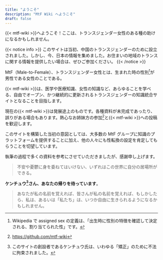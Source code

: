 ```yaml
---
title: "ようこそ"
description: "MtF Wiki へようこそ"
draft: false
---
```


{{< mtf-wiki >}}へようこそ！ここは、トランスジェンダー女性のある種の助けになるかもしれません。

{{< notice info >}}
このサイトは当初、中国のトランスジェンダーのために設立されました。しかし、今、日本の情報を集めました。お住まいの地域のトランスに関する情報を提供したい場合は、ぜひご参加ください。
{{< /notice >}}

MtF（Male-to-Female）、トランスジェンダー女性とは、生まれた時の性別[^1]が男性である女性のことである。

{{< mtf-wiki >}}は、医学や医療知識、女性の知識など、あらゆることを学べる、自由でオープン、かつ継続的に更新されるトランスジェンダーの知識統合サイトとなることを目指します。

現在の{{< mtf-wiki >}}は発展途上のものです。各種資料が未完成であったり、誤りがある場合もあります。熱心なお姉妹方の参加[^2]と{{< mtf-wiki >}}への投稿を歓迎します。

このサイトを構築した当初の意図としては、大多数の MtF グループに知識のプラットフォームを提供することに加え、他の人々にも性転換の設定を肯定してもらうことを切望しています。

執筆の過程で多くの資料を参考にさせていただきましたが、感謝申し上げます。

> 不安や憂鬱に身を委ねてはいけない、いずれはこの世界に自分の居場所ができる。

**ケンチュウ[^k]さん、あなたの帰りを待っています**。

> あなたが私の名前を覚えれば、皆さんが私の名前を覚えれば、もしかしたら、私は、あるいは「私たち」は、いつか自由に生きられるようになるかもしれません。

[^1]: Wikipedia で assigned sex の定義は、「出生時に性別の特徴を確認して決定される、割り当てられた性」です。
[^2]: <https://github.com/mtf-wiki>
[^k]: このサイトの創設者であるケンチュウ氏は、いわゆる「矯正」のために不法に拘束されました。
